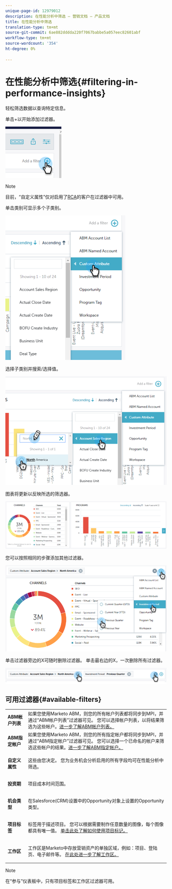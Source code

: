 ```yaml
---
unique-page-id: 12979012
description: 在性能分析中筛选 — 营销文档 — 产品文档
title: 在性能分析中筛选
translation-type: tm+mt
source-git-commit: 6ae882dddda220f7067babbe5a057eec82601abf
workflow-type: tm+mt
source-wordcount: '354'
ht-degree: 0%

---
```



# 在性能分析中筛选{#filtering-in-performance-insights}

轻松筛选数据以查询特定信息。

单击+以开始添加过滤器。

![](assets/1-1.png)

>[!NOTE]
>
>目前，“自定义属性”仅对启用了[RCA](https://docs.marketo.com/x/lwIk)的客户在过滤器中可用。

单击类别可显示多个子类别。

![](assets/two-1.png)

选择子类别并搜索/选择值。

![](assets/three.png)

图表将更新以反映所选的筛选器。

![](assets/four-1.png)

您可以按照相同的步骤添加其他过滤器。

![](assets/five.png)

单击过滤器旁边的X可随时删除过滤器。 单击最右边的X，一次删除所有过滤器。

![](assets/6-2.png)

## 可用过滤器{#available-filters}

<table> 
 <tbody> 
  <tr> 
   <td colspan="1"><strong>ABM帐户列表</strong></td> 
   <td colspan="1">如果您使用Marketo ABM，则您的所有帐户列表都将同步到MPI，并通过“ABM帐户列表”过滤器可见。 您可以选择帐户列表，以将结果筛选为这些帐户。<a href="https://docs.marketo.com/display/public/DOCS/Account-Based+Web+Marketing+with+ABM" rel="nofollow">进一步了解ABM帐户列表。</a></td> 
  </tr> 
  <tr> 
   <td colspan="1"><strong>ABM指定帐户</strong></td> 
   <td colspan="1">如果您使用Marketo ABM，则您的所有指定帐户都将同步到MPI，并通过“ABM指定帐户”过滤器可见。 您可以选择一个已命名的帐户来筛选这些帐户的结果。<a href="https://docs.marketo.com/x/eaCt" rel="nofollow">进一步了解ABM指定帐户。</a></td> 
  </tr> 
  <tr> 
   <td colspan="1"><strong>自定义属性</strong></td> 
   <td colspan="1"><p>这些由您决定。 您为业务机会分析启用</a>的所有字段均可在性能分析中筛选。<a href="https://docs.marketo.com/display/public/DOCS/Enabling+Custom+Field+Sync+for+Revenue+Cycle+Analytics" rel="nofollow"></a></p></td> 
  </tr> 
  <tr> 
   <td colspan="1"><p><strong>投资期</strong></p></td> 
   <td colspan="1"><p>项目成本时间范围。</p></td> 
  </tr> 
  <tr> 
   <td colspan="1"><p><strong>机会类型</strong></p></td> 
   <td colspan="1"><p>在Salesforce(CRM)设置中的Opportunity对象上设置的Opportunity类型。</p></td> 
  </tr> 
  <tr> 
   <td><p><strong>项目标签</strong></p></td> 
   <td><p>标签用于描述项目。 您可以根据需要制作任意数量的图像，每个图像都具有唯一值。 <a href="https://docs.marketo.com/display/public/DOCS/Tags" rel="nofollow">单击此处了解如何使用项目标记。</a></p></td> 
  </tr> 
  <tr> 
   <td><strong>工作区</strong></td> 
   <td><p>工作区是Marketo中存放营销资产的单独区域，例如：项目、登陆页、电子邮件等。 <a href="https://docs.marketo.com/display/public/DOCS/Understanding+Workspaces+and+Person+Partitions" rel="nofollow">在此处进一步了解工作区。</a></p></td> 
  </tr> 
 </tbody> 
</table>

>[!NOTE]
>
>在“参与”仪表板中，只有项目标签和工作区过滤器可用。

